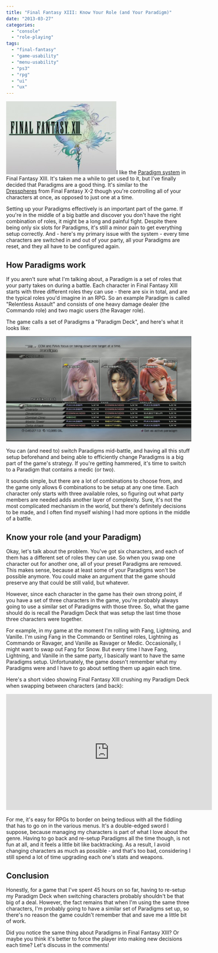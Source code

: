 ```yaml
---
title: "Final Fantasy XIII: Know Your Role (and Your Paradigm)"
date: "2013-03-27"
categories: 
  - "console"
  - "role-playing"
tags: 
  - "final-fantasy"
  - "game-usability"
  - "menu-usability"
  - "ps3"
  - "rpg"
  - "ui"
  - "ux"
---
```


[![Title logo for Final Fantasy XIII](images/title-clean-300x198.jpg)](http://www.thatgamesux.com/wp-content/uploads/2013/03/title-clean.jpg)I like the [Paradigm system](http://finalfantasy.wikia.com/wiki/Paradigm) in Final Fantasy XIII. It's taken me a while to get used to it, but I've finally decided that Paradigms are a good thing. It's similar to the [Dresspheres](http://finalfantasy.wikia.com/wiki/Dressphere) from Final Fantasy X-2 though you're controlling all of your characters at once, as opposed to just one at a time.

Setting up your Paradigms effectively is an important part of the game. If you're in the middle of a big battle and discover you don't have the right combination of roles, it might be a long and painful fight. Despite there being only six slots for Paradigms, it's still a minor pain to get everything setup correctly. And - here's my primary issue with the system - every time characters are switched in and out of your party, all your Paradigms are reset, and they all have to be configured again.

## How Paradigms work

If you aren't sure what I'm talking about, a Paradigm is a set of roles that your party takes on during a battle. Each character in Final Fantasy XIII starts with three different roles they can use - there are six in total, and are the typical roles you'd imagine in an RPG. So an example Paradigm is called "Relentless Assault" and consists of one heavy damage dealer (the Commando role) and two magic users (the Ravager role).

The game calls a set of Paradigms a "Paradigm Deck", and here's what it looks like:

[![Showing a full Paradigm Deck in Final Fantasy XIII](images/paradigms-1024x580.jpg)](http://www.thatgamesux.com/wp-content/uploads/2013/03/paradigms.jpg)

You can (and need to) switch Paradigms mid-battle, and having all this stuff setup beforehand and being able to efficiently change Paradigms is a big part of the game's strategy. If you're getting hammered, it's time to switch to a Paradigm that contains a medic (or two).

It sounds simple, but there are a lot of combinations to choose from, and the game only allows 6 combinations to be setup at any one time. Each character only starts with three available roles, so figuring out what party members are needed adds another layer of complexity. Sure, it's not the most complicated mechanism in the world, but there's definitely decisions to be made, and I often find myself wishing I had more options in the middle of a battle.

## Know your role (and your Paradigm)

Okay, let's talk about the problem. You've got six characters, and each of them has a different set of roles they can use. So when you swap one character out for another one, all of your preset Paradigms are removed. This makes sense, because at least some of your Paradigms won't be possible anymore. You could make an argument that the game should preserve any that could be still valid, but whatever.

However, since each character in the game has their own strong point, if you have a set of three characters in the game, you're probably always going to use a similar set of Paradigms with those three. So, what the game should do is recall the Paradigm Deck that was setup the last time those three characters were together.

For example, in my game at the moment I'm rolling with Fang, Lightning, and Vanille. I'm using Fang in the Commando or Sentinel roles, Lightning as Commando or Ravager, and Vanille as Ravager or Medic. Occasionally, I might want to swap out Fang for Snow. But every time I have Fang, Lightning, and Vanille in the same party, I basically want to have the same Paradigms setup. Unfortunately, the game doesn't remember what my Paradigms were and I have to go about setting them up again each time.

Here's a short video showing Final Fantasy XIII crushing my Paradigm Deck when swapping between characters (and back):

<iframe width="560" height="315" src="http://www.youtube.com/embed/r2eEr3GL7Cc" frameborder="0" allowfullscreen></iframe>

For me, it's easy for RPGs to border on being tedious with all the fiddling that has to go on in the various menus. It's a double-edged sword I suppose, because managing my characters is part of what I love about the genre. Having to go back and re-setup Paradigms all the time though, is not fun at all, and it feels a little bit like backtracking. As a result, I avoid changing characters as much as possible - and that's too bad, considering I still spend a lot of time upgrading each one's stats and weapons.

## Conclusion

Honestly, for a game that I've spent 45 hours on so far, having to re-setup my Paradigm Deck when switching characters probably shouldn't be that big of a deal. However, the fact remains that when I'm using the same three characters, I'm probably going to have a similar set of Paradigms set up, so there's no reason the game couldn't remember that and save me a little bit of work.

Did you notice the same thing about Paradigms in Final Fantasy XIII? Or maybe you think it's better to force the player into making new decisions each time? Let's discuss in the comments!
